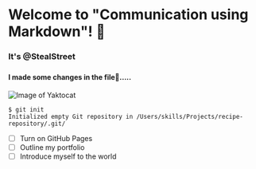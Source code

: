 # Welcome to "Communication using Markdown"! 👋
### It's @StealStreet
###
#### I made some changes in the file📂.....

![Image of Yaktocat](https://octodex.github.com/images/yaktocat.png)

```
$ git init
Initialized empty Git repository in /Users/skills/Projects/recipe-repository/.git/
```

- [ ] Turn on GitHub Pages
- [ ] Outline my portfolio
- [ ] Introduce myself to the world
